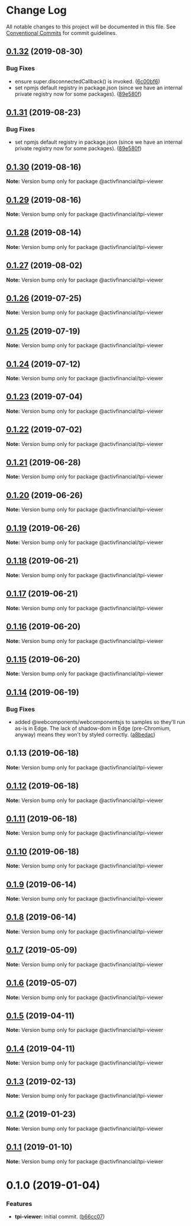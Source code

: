 # Change Log

All notable changes to this project will be documented in this file.
See [Conventional Commits](https://conventionalcommits.org) for commit guidelines.

## [0.1.32](https://github.com/activfinancial/cg-api-examples/compare/@activfinancial/tpi-viewer@0.1.30...@activfinancial/tpi-viewer@0.1.32) (2019-08-30)


### Bug Fixes

* ensure super.disconnectedCallback() is invoked. ([6c00bf6](https://github.com/activfinancial/cg-api-examples/commit/6c00bf6))
* set npmjs default registry in package.json (since we have an internal private registry now for some packages). ([89e580f](https://github.com/activfinancial/cg-api-examples/commit/89e580f))





## [0.1.31](https://github.com/activfinancial/cg-api-examples/compare/@activfinancial/tpi-viewer@0.1.30...@activfinancial/tpi-viewer@0.1.31) (2019-08-23)


### Bug Fixes

* set npmjs default registry in package.json (since we have an internal private registry now for some packages). ([89e580f](https://github.com/activfinancial/cg-api-examples/commit/89e580f))





## [0.1.30](https://github.com/activfinancial/cg-api-examples/compare/@activfinancial/tpi-viewer@0.1.29...@activfinancial/tpi-viewer@0.1.30) (2019-08-16)

**Note:** Version bump only for package @activfinancial/tpi-viewer





## [0.1.29](https://github.com/activfinancial/cg-api-examples/compare/@activfinancial/tpi-viewer@0.1.28...@activfinancial/tpi-viewer@0.1.29) (2019-08-16)

**Note:** Version bump only for package @activfinancial/tpi-viewer





## [0.1.28](https://github.com/activfinancial/cg-api-examples/compare/@activfinancial/tpi-viewer@0.1.27...@activfinancial/tpi-viewer@0.1.28) (2019-08-14)

**Note:** Version bump only for package @activfinancial/tpi-viewer





## [0.1.27](https://github.com/activfinancial/cg-api-examples/compare/@activfinancial/tpi-viewer@0.1.26...@activfinancial/tpi-viewer@0.1.27) (2019-08-02)

**Note:** Version bump only for package @activfinancial/tpi-viewer





## [0.1.26](https://github.com/activfinancial/cg-api-examples/compare/@activfinancial/tpi-viewer@0.1.25...@activfinancial/tpi-viewer@0.1.26) (2019-07-25)

**Note:** Version bump only for package @activfinancial/tpi-viewer





## [0.1.25](https://github.com/activfinancial/cg-api-examples/compare/@activfinancial/tpi-viewer@0.1.24...@activfinancial/tpi-viewer@0.1.25) (2019-07-19)

**Note:** Version bump only for package @activfinancial/tpi-viewer





## [0.1.24](https://github.com/activfinancial/cg-api-examples/compare/@activfinancial/tpi-viewer@0.1.23...@activfinancial/tpi-viewer@0.1.24) (2019-07-12)

**Note:** Version bump only for package @activfinancial/tpi-viewer





## [0.1.23](https://github.com/activfinancial/cg-api-examples/compare/@activfinancial/tpi-viewer@0.1.22...@activfinancial/tpi-viewer@0.1.23) (2019-07-04)

**Note:** Version bump only for package @activfinancial/tpi-viewer





## [0.1.22](https://github.com/activfinancial/cg-api-examples/compare/@activfinancial/tpi-viewer@0.1.21...@activfinancial/tpi-viewer@0.1.22) (2019-07-02)

**Note:** Version bump only for package @activfinancial/tpi-viewer





## [0.1.21](https://github.com/activfinancial/cg-api-examples/compare/@activfinancial/tpi-viewer@0.1.20...@activfinancial/tpi-viewer@0.1.21) (2019-06-28)

**Note:** Version bump only for package @activfinancial/tpi-viewer





## [0.1.20](https://github.com/activfinancial/cg-api-examples/compare/@activfinancial/tpi-viewer@0.1.19...@activfinancial/tpi-viewer@0.1.20) (2019-06-26)

**Note:** Version bump only for package @activfinancial/tpi-viewer





## [0.1.19](https://github.com/activfinancial/cg-api-examples/compare/@activfinancial/tpi-viewer@0.1.18...@activfinancial/tpi-viewer@0.1.19) (2019-06-26)

**Note:** Version bump only for package @activfinancial/tpi-viewer





## [0.1.18](https://github.com/activfinancial/cg-api-examples/compare/@activfinancial/tpi-viewer@0.1.17...@activfinancial/tpi-viewer@0.1.18) (2019-06-21)

**Note:** Version bump only for package @activfinancial/tpi-viewer





## [0.1.17](https://github.com/activfinancial/cg-api-examples/compare/@activfinancial/tpi-viewer@0.1.16...@activfinancial/tpi-viewer@0.1.17) (2019-06-21)

**Note:** Version bump only for package @activfinancial/tpi-viewer





## [0.1.16](https://github.com/activfinancial/cg-api/compare/@activfinancial/tpi-viewer@0.1.15...@activfinancial/tpi-viewer@0.1.16) (2019-06-20)

**Note:** Version bump only for package @activfinancial/tpi-viewer





## [0.1.15](https://github.com/activfinancial/cg-api/compare/@activfinancial/tpi-viewer@0.1.14...@activfinancial/tpi-viewer@0.1.15) (2019-06-20)

**Note:** Version bump only for package @activfinancial/tpi-viewer





## [0.1.14](https://github.com/activfinancial/cg-api/compare/@activfinancial/tpi-viewer@0.1.13...@activfinancial/tpi-viewer@0.1.14) (2019-06-19)


### Bug Fixes

* added @webcomponents/webcomponentsjs to samples so they'll run as-is in Edge. The lack of shadow-dom in Edge (pre-Chromium, anyway) means they won't by styled correctly. ([a8bedac](https://github.com/activfinancial/cg-api/commit/a8bedac))





## 0.1.13 (2019-06-18)

**Note:** Version bump only for package @activfinancial/tpi-viewer





## [0.1.12](https://github.com/activfinancial/cg-api/compare/@activfinancial/tpi-viewer@0.1.11...@activfinancial/tpi-viewer@0.1.12) (2019-06-18)

**Note:** Version bump only for package @activfinancial/tpi-viewer





## [0.1.11](https://github.com/activfinancial/cg-api/compare/@activfinancial/tpi-viewer@0.1.10...@activfinancial/tpi-viewer@0.1.11) (2019-06-18)

**Note:** Version bump only for package @activfinancial/tpi-viewer





## [0.1.10](https://github.com/activfinancial/cg-api/compare/@activfinancial/tpi-viewer@0.1.9...@activfinancial/tpi-viewer@0.1.10) (2019-06-18)

**Note:** Version bump only for package @activfinancial/tpi-viewer





## [0.1.9](https://github.com/activfinancial/cg-api/compare/@activfinancial/tpi-viewer@0.1.8...@activfinancial/tpi-viewer@0.1.9) (2019-06-14)

**Note:** Version bump only for package @activfinancial/tpi-viewer





## [0.1.8](https://github.com/activfinancial/cg-api/compare/@activfinancial/tpi-viewer@0.1.7...@activfinancial/tpi-viewer@0.1.8) (2019-06-14)

**Note:** Version bump only for package @activfinancial/tpi-viewer





## [0.1.7](https://github.com/activfinancial/cg-api/compare/@activfinancial/tpi-viewer@0.1.6...@activfinancial/tpi-viewer@0.1.7) (2019-05-09)

**Note:** Version bump only for package @activfinancial/tpi-viewer





## [0.1.6](https://github.com/activfinancial/cg-api/compare/@activfinancial/tpi-viewer@0.1.5...@activfinancial/tpi-viewer@0.1.6) (2019-05-07)

**Note:** Version bump only for package @activfinancial/tpi-viewer





## [0.1.5](https://github.com/activfinancial/cg-api/compare/@activfinancial/tpi-viewer@0.1.3...@activfinancial/tpi-viewer@0.1.5) (2019-04-11)

**Note:** Version bump only for package @activfinancial/tpi-viewer





## [0.1.4](https://github.com/activfinancial/cg-api/compare/@activfinancial/tpi-viewer@0.1.3...@activfinancial/tpi-viewer@0.1.4) (2019-04-11)

**Note:** Version bump only for package @activfinancial/tpi-viewer





## [0.1.3](https://github.com/activfinancial/cg-api/compare/@activfinancial/tpi-viewer@0.1.2...@activfinancial/tpi-viewer@0.1.3) (2019-02-13)

**Note:** Version bump only for package @activfinancial/tpi-viewer





## [0.1.2](https://github.com/activfinancial/cg-api/compare/@activfinancial/tpi-viewer@0.1.1...@activfinancial/tpi-viewer@0.1.2) (2019-01-23)

**Note:** Version bump only for package @activfinancial/tpi-viewer





## [0.1.1](https://github.com/activfinancial/cg-api/compare/@activfinancial/tpi-viewer@0.1.0...@activfinancial/tpi-viewer@0.1.1) (2019-01-10)

**Note:** Version bump only for package @activfinancial/tpi-viewer





# 0.1.0 (2019-01-04)


### Features

* **tpi-viewer:** initial commit. ([b66cc07](https://github.com/activfinancial/cg-api/commit/b66cc07))
